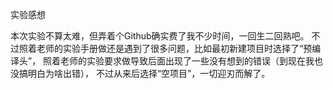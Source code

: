 实验感想

本次实验不算太难，但弄着个Github确实费了我不少时间，一回生二回熟吧。
不过照着老师的实验手册做还是遇到了很多问题，比如最初新建项目时选择了“预编译头”，
照着老师的实验要求做导致后面出现了一些没有想到的错误（到现在我也没搞明白为啥出错），
不过从来后选择“空项目”，一切迎刃而解了。
